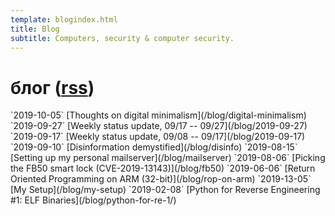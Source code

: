 ```yaml
---
template: blogindex.html
title: Blog
subtitle: Computers, security & computer security.
---
```


# блог ([rss](/blog/feed.xml))

<!--marker--!>
`2019-10-05` [Thoughts on digital minimalism](/blog/digital-minimalism)

`2019-09-27` [Weekly status update, 09/17 -- 09/27](/blog/2019-09-27)

`2019-09-17` [Weekly status update, 09/08 -- 09/17](/blog/2019-09-17)

`2019-09-10` [Disinformation demystified](/blog/disinfo)

`2019-08-15` [Setting up my personal mailserver](/blog/mailserver)

`2019-08-06` [Picking the FB50 smart lock (CVE-2019-13143)](/blog/fb50)

`2019-06-06` [Return Oriented Programming on ARM (32-bit)](/blog/rop-on-arm)

`2019-13-05` [My Setup](/blog/my-setup)

`2019-02-08` [Python for Reverse Engineering #1: ELF Binaries](/blog/python-for-re-1/)

